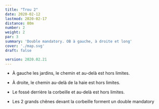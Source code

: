 ```yaml
---
title: "Trou 2"
date: 2020-02-12
lastmod: 2020-02-17
distance: 80m
number: 2
weight: 2
par: 3
summary: 'Double mandatory. OB à gauche, à droite et long'
cover: './map.svg'
draft: false

version: 2020.02.21
---
```


- À gauche les jardins, le chemin et au-delà est hors limites.
- À droite, le chemin au-delà de la haie est hors limites.
- Le fossé derrière la corbeille et au-delà est hors limites. 

 - Les 2 grands chênes devant la corbeille forment un double mandatory

